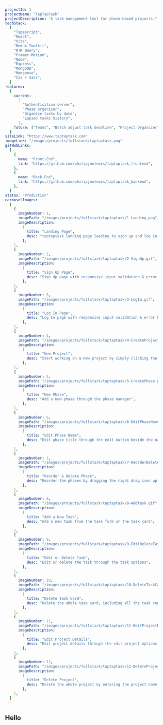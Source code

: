 ```yaml
---
projectId: 1
projectName: "TapTapTask"
projectDescription: "A task management tool for phase-based projects."
techStack:
  [
    "Typescript",
    "React",
    "Vite",
    "Redux Toolkit",
    "RTK Query",
    "Framer-Motion",
    "Node",
    "Express",
    "MongoDB",
    "Mongoose",
    "Css + Sass",
  ]
features:
  {
    current:
      [
        "Authentication server",
        "Phase organizer",
        "Organize tasks by date",
        "Lapsed tasks history",
      ],
    future: ["Teams", "Batch adjust task deadline", "Project Organizer", "App"],
  }
siteLink: "https://www.taptaptask.com"
imageLink: "/images/projects/fullstack/taptaptask.png"
gitHubLinks:
  [
    {
      name: "Front-End",
      link: "https://github.com/philipjonlewis/taptaptask_frontend",
    },
    {
      name: "Back-End",
      link: "https://github.com/philipjonlewis/taptaptask_backend",
    },
  ]
status: "Production"
carouselImages:
  [
    {
      imageNumber: 1,
      imagePath: "/images/projects/fullstack/taptaptask/1-Landing.png",
      imageDescription:
        {
          title: "Landing Page",
          desc: "taptaptask landing page leading to sign up and log in page",
        },
    },
    {
      imageNumber: 2,
      imagePath: "/images/projects/fullstack/taptaptask/2-SignUp.gif",
      imageDescription:
        {
          title: "Sign Up Page",
          desc: "Sign Up page with responsive input validation & error handling",
        },
    },
    {
      imageNumber: 3,
      imagePath: "/images/projects/fullstack/taptaptask/3-LogIn.gif",
      imageDescription:
        {
          title: "Log In Page",
          desc: "Log In page with responsive input validation & error handling",
        },
    },
    {
      imageNumber: 4,
      imagePath: "/images/projects/fullstack/taptaptask/4-CreateProject.gif",
      imageDescription:
        {
          title: "New Project",
          desc: "Start working on a new project by simply clicking the create project button.",
        },
    },
    {
      imageNumber: 5,
      imagePath: "/images/projects/fullstack/taptaptask/5-CreatePhase.gif",
      imageDescription:
        {
          title: "New Phase",
          desc: "Add a new phase through the phase manager",
        },
    },
    {
      imageNumber: 6,
      imagePath: "/images/projects/fullstack/taptaptask/6-EditPhaseName.gif",
      imageDescription:
        {
          title: "Edit Phase Name",
          desc: "Edit phase title through thr edit button beside the name in the phase manager",
        },
    },
    {
      imageNumber: 7,
      imagePath: "/images/projects/fullstack/taptaptask/7-ReorderDeletePhase.gif",
      imageDescription:
        {
          title: "Reorder & Delete Phase",
          desc: "Reorder the phases by dragging the right drag icon up or down and delete it by clicking the delete button beside the edit button",
        },
    },
    {
      imageNumber: 8,
      imagePath: "/images/projects/fullstack/taptaptask/8-AddTask.gif",
      imageDescription:
        {
          title: "Add a New Task",
          desc: "Add a new task from the task form or the task card",
        },
    },
    {
      imageNumber: 9,
      imagePath: "/images/projects/fullstack/taptaptask/9-EditDeleteTask.gif",
      imageDescription:
        {
          title: "Edit or Delete Task",
          desc: "Edit or delete the task through the task options",
        },
    },
    {
      imageNumber: 10,
      imagePath: "/images/projects/fullstack/taptaptask/10-DeleteTaskCard.gif",
      imageDescription:
        {
          title: "Delete Task Card",
          desc: "Delete the whole task card, including all the task contents, through the delete button in the task card options",
        },
    },
    {
      imageNumber: 11,
      imagePath: "/images/projects/fullstack/taptaptask/11-EditProjectDetails.gif",
      imageDescription:
        {
          title: "Edit Project Details",
          desc: "Edit project details through the edit project options in the project information page",
        },
    },
    {
      imageNumber: 12,
      imagePath: "/images/projects/fullstack/taptaptask/12-DeleteProject.gif",
      imageDescription:
        {
          title: "Delete Project",
          desc: "Delete the whole project by entering the project name and pressing the delete project button in the project options",
        },
    },
  ]
---
```


## Hello

